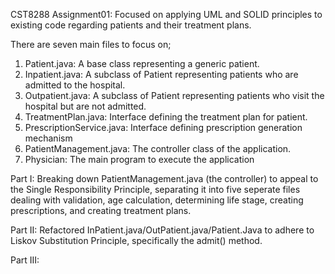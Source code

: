 CST8288 Assignment01:
Focused on applying UML and SOLID principles to existing code regarding patients and their treatment plans.

There are seven main files to focus on;
1. Patient.java: A base class representing a generic patient.
2. Inpatient.java: A subclass of Patient representing patients who are admitted to the hospital.
3. Outpatient.java: A subclass of Patient representing patients who visit the hospital but are not admitted.
4. TreatmentPlan.java: Interface defining the treatment plan for patient.
5. PrescriptionService.java: Interface defining prescription generation mechanism
6. PatientManagement.java: The controller class of the application.
7. Physician: The main program to execute the application

Part I: Breaking down PatientManagement.java (the controller) to appeal to the Single Responsibility Principle, separating it into five seperate files dealing with validation,
age calculation, determining life stage, creating prescriptions, and creating treatment plans.

Part II: Refactored InPatient.java/OutPatient.java/Patient.Java to adhere to Liskov Substitution Principle, specifically the admit() method. 

Part III: 
